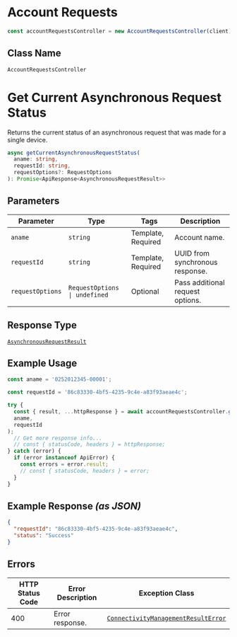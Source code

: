 # Account Requests

```ts
const accountRequestsController = new AccountRequestsController(client);
```

## Class Name

`AccountRequestsController`


# Get Current Asynchronous Request Status

Returns the current status of an asynchronous request that was made for a single device.

```ts
async getCurrentAsynchronousRequestStatus(
  aname: string,
  requestId: string,
  requestOptions?: RequestOptions
): Promise<ApiResponse<AsynchronousRequestResult>>
```

## Parameters

| Parameter | Type | Tags | Description |
|  --- | --- | --- | --- |
| `aname` | `string` | Template, Required | Account name. |
| `requestId` | `string` | Template, Required | UUID from synchronous response. |
| `requestOptions` | `RequestOptions \| undefined` | Optional | Pass additional request options. |

## Response Type

[`AsynchronousRequestResult`](../../doc/models/asynchronous-request-result.md)

## Example Usage

```ts
const aname = '0252012345-00001';

const requestId = '86c83330-4bf5-4235-9c4e-a83f93aeae4c';

try {
  const { result, ...httpResponse } = await accountRequestsController.getCurrentAsynchronousRequestStatus(
  aname,
  requestId
);
  // Get more response info...
  // const { statusCode, headers } = httpResponse;
} catch (error) {
  if (error instanceof ApiError) {
    const errors = error.result;
    // const { statusCode, headers } = error;
  }
}
```

## Example Response *(as JSON)*

```json
{
  "requestId": "86c83330-4bf5-4235-9c4e-a83f93aeae4c",
  "status": "Success"
}
```

## Errors

| HTTP Status Code | Error Description | Exception Class |
|  --- | --- | --- |
| 400 | Error response. | [`ConnectivityManagementResultError`](../../doc/models/connectivity-management-result-error.md) |

